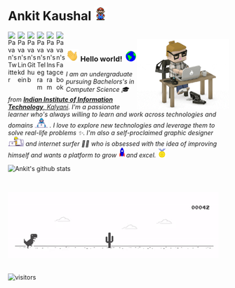 # Ankit Kaushal&nbsp;<img src="https://github.com/ankit-kaushal/ankit-kaushal/blob/master/Assets/Mario_Hello_Big.gif" width="30px">
<a href="https://twitter.com/itsankitkaushal">
  <img align="left" alt="Pavan's Twitter" width="22px" src="https://cdn.jsdelivr.net/npm/simple-icons@v3/icons/twitter.svg" />
</a>
<a href="https://linkedin.com/in/ankit-kaushal">
  <img align="left" alt="Pavan's Linkdein" width="22px" src="https://cdn.jsdelivr.net/npm/simple-icons@v3/icons/linkedin.svg" />
</a>
<a href="https://github.com/ankit-kaushal">
  <img align="left" alt="Pavan's Github" width="22px" src="https://cdn.jsdelivr.net/npm/simple-icons@v3/icons/github.svg" />
</a>
<a href="https://t.me/ankit_kaushal">
  <img align="left" alt="Pavan's Telegram" width="22px" src="https://cdn.jsdelivr.net/npm/simple-icons@v3/icons/telegram.svg" />
</a>
<a href="https://instagram.com/imankitkaushal/">
  <img align="left" alt="Pavan's Instagram" width="22px" src="https://cdn.jsdelivr.net/npm/simple-icons@v3/icons/instagram.svg" />
</a>
<a href="https://www.facebook.com/imankitkaushal/">
  <img align="left" alt="Pavan's Facebook" width="22px" src="https://cdn.jsdelivr.net/npm/simple-icons@v3/icons/facebook.svg" />
</a>

<br />

<!-- 
    &nbsp; [![HitCount](http://hits.dwyl.com/ankit-kaushal/ankit-kaushal.svg)](http://hits.dwyl.com/ankit-kaushal/ankit-kaushal) 
-->

<img align="right" alt="PC GIF" src="https://github.com/ankit-kaushal/ankit-kaushal/blob/master/Assets/code.gif" width="210" height="160"/>

### <img src="https://github.com/ankit-kaushal/ankit-kaushal/blob/master/Assets/Hi.gif" width="29px"> **Hello world!** &nbsp;<img src="https://github.com/ankit-kaushal/ankit-kaushal/blob/master/Assets/Earth.gif" width="24px">

<p>
  <em>
    I am an undergraduate pursuing Bachelors's in Computer Science 🎓 from <a href="http://iiitkalyani.ac.in/"> <b>Indian Institute of Information Technology</b>, Kalyani</a>.  
    I'm a passionate learner who's always willing to learn and work across technologies and domains <img src="https://github.com/ankit-kaushal/ankit-kaushal/blob/master/Assets/Developer.gif" width="30px"> . I love to explore new technologies and leverage them to solve real-life problems ✨. I'm also a self-proclaimed graphic designer&nbsp;<img src="https://github.com/ankit-kaushal/ankit-kaushal/blob/master/Assets/Designer.gif" width="36px"> and internet surfer 🏄‍♂️ who is obsessed
    with the idea of improving himself and wants a platform to 
    grow <img src="https://github.com/ankit-kaushal/ankit-kaushal/blob/master/Assets/Rocket.gif" width="18px">and 
    excel. <img src="https://github.com/ankit-kaushal/ankit-kaushal/blob/master/Assets/Medal.gif" width="20px">
  </em>  
</p>



![Ankit's github stats](https://github-readme-stats.vercel.app/api?username=ankit-kaushal&show_icons=true&hide_border=true)

<br>

![picture](https://github.com/ankit-kaushal/ankit-kaushal/blob/master/Assets/dino.gif)
<br />
<br />

![visitors](https://visitor-badge.laobi.icu/badge?page_id=ankit-kaushal)


<br>
<br>

<!--### Hi there 👋-->



<!--
**ankit-kaushal/ankit-kaushal** is a ✨ _special_ ✨ repository because its `README.md` (this file) appears on your GitHub profile.

Here are some ideas to get you started:

- 🔭 I’m currently working on ...
- 🌱 I’m currently learning ...
- 👯 I’m looking to collaborate on ...
- 🤔 I’m looking for help with ...
- 💬 Ask me about ...
- 📫 How to reach me: ...
- 😄 Pronouns: ...
- ⚡ Fun fact: ...
-->
